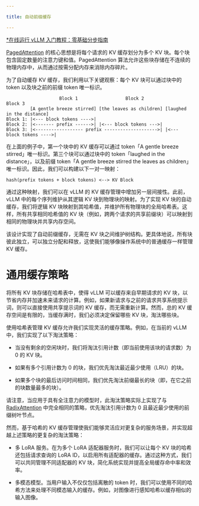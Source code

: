 ```yaml
---

title: 自动前缀缓存

---
```



[*在线运行 vLLM 入门教程：零基础分步指南](https://openbayes.com/console/public/tutorials/rXxb5fZFr29?utm_source=vLLM-CNdoc&utm_medium=vLLM-CNdoc-V1&utm_campaign=vLLM-CNdoc-V1-25ap)


[PagedAttention](https://blog.vllm.ai/2023/06/20/vllm.html) 的核心思想是将每个请求的 KV 缓存划分为多个 KV 块。每个块包含固定数量的注意力键和值。PagedAttention 算法允许这些块存储在不连续的物理内存中，从而通过按需分配内存来消除内存碎片。


为了自动缓存 KV 缓存，我们利用以下关键观察：每个 KV 块可以通过块中的 token 以及块之前的前缀 token 唯一标识。

```plain
                    Block 1                  Block 2                  Block 3
         [A gentle breeze stirred] [the leaves as children] [laughed in the distance]
Block 1: |<--- block tokens ---->|
Block 2: |<------- prefix ------>| |<--- block tokens --->|
Block 3: |<------------------ prefix -------------------->| |<--- block tokens ---->|
```


在上面的例子中，第一个块中的 KV 缓存可以通过 token「A gentle breeze stirred」唯一标识。第三个块可以通过块中的 token「laughed in the distance」，以及前缀 token「A gentle breeze stirred the leaves as children」唯一标识。因此，我们可以构建以下一对一映射：

```plain
hash(prefix tokens + block tokens) <--> KV Block
```

通过这种映射，我们可以在 vLLM 的 KV 缓存管理中增加另一层间接性。此前，vLLM 中的每个序列维护从其逻辑 KV 块到物理块的映射。为了实现 KV 块的自动缓存，我们将逻辑 KV 块映射到其哈希值，并维护所有物理块的全局哈希表。这样，所有共享相同哈希值的 KV 块（例如，跨两个请求的共享前缀块）可以映射到相同的物理块并共享内存空间。

该设计实现了自动前缀缓存，无需在 KV 块之间维护树结构。更具体地说，所有块彼此独立，可以独立分配和释放，这使我们能够像操作系统中的普通缓存一样管理 KV 缓存。



# 通用缓存策略

将所有 KV 块存储在哈希表中，使得 vLLM 可以缓存来自早期请求的 KV 块，以节省内存并加速未来请求的计算。例如，如果新请求与之前的请求共享系统提示词，则可以直接使用共享提示词的 KV 缓存，而无需重新计算。然而，总的 KV 缓存空间是有限的，当缓存满时，我们必须决定保留哪些 KV 块，淘汰哪些块。


使用哈希表管理 KV 缓存允许我们实现灵活的缓存策略。例如，在当前的 vLLM 中，我们实现了以下淘汰策略：

* 当没有剩余的空闲块时，我们将淘汰引用计数（即当前使用该块的请求数）为 0 的 KV 块。

* 如果有多个引用计数为 0 的块，我们优先淘汰最近最少使用（LRU）的块。

* 如果多个块的最后访问时间相同，我们优先淘汰前缀最长的块（即，在它之前的块数量最多的块）。


请注意，当应用于具有全注意力的模型时，此淘汰策略实际上实现了与 [RadixAttention](https://lmsys.org/blog/2024-01-17-sglang/) 中完全相同的策略，优先淘汰引用计数为 0 且最近最少使用的前缀树叶节点。


然而，基于哈希的 KV 缓存管理使我们能够灵活应对更复杂的服务场景，并实现超越上述策略的更复杂的淘汰策略：

* 多 LoRA 服务。在为多个 LoRA 适配器服务时，我们可以让每个 KV 块的哈希还包括请求查询的 LoRA ID，以启用所有适配器的缓存。通过这种方式，我们可以共同管理不同适配器的 KV 块，简化系统实现并提高全局缓存命中率和效率。

* 多模态模型。当用户输入不仅仅包括离散的 token 时，我们可以使用不同的哈希方法来处理不同模态输入的缓存。例如，对图像进行感知哈希以缓存相似的输入图像。


